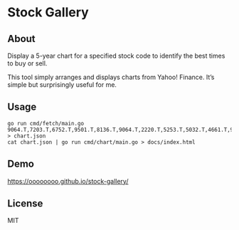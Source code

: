 # Stock Gallery

## About

Display a 5-year chart for a specified stock code to identify the best times to buy or sell.

This tool simply arranges and displays charts from Yahoo! Finance. It’s simple but surprisingly useful for me.

## Usage

```shell
go run cmd/fetch/main.go 9064.T,7203.T,6752.T,9501.T,8136.T,9064.T,2220.T,5253.T,5032.T,4661.T,9432.T,3778.T > chart.json
cat chart.json | go run cmd/chart/main.go > docs/index.html
```

## Demo

<https://oooooooo.github.io/stock-gallery/>

## License

MIT

